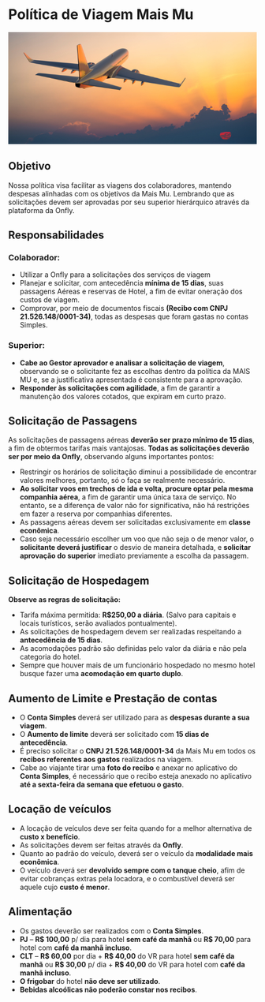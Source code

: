 # Política de Viagem Mais Mu

![contasareceber](/assets/images/viagem1.png#center)

## Objetivo

 Nossa política visa facilitar as viagens dos colaboradores, mantendo despesas alinhadas com os objetivos da Mais Mu. Lembrando que as solicitações devem ser aprovadas por seu superior hierárquico através da plataforma da Onfly.

## Responsabilidades

### Colaborador:

 - Utilizar a Onfly para a solicitações dos serviços de viagem 
 - Planejar e solicitar, com antecedência **mínima de 15 dias**, suas passagens Aéreas e reservas de Hotel, a fim de evitar oneração dos custos de viagem.
 - Comprovar, por meio de documentos fiscais **(Recibo com CNPJ 21.526.148/0001-34)**, todas as despesas que foram gastas no contas Simples.

### Superior:

 - **Cabe ao Gestor aprovador e analisar a solicitação de viagem**, observando se o solicitante fez as escolhas dentro da política da MAIS MU e, se a justificativa apresentada é consistente para a aprovação.
 - **Responder às solicitações com agilidade**, a fim de garantir a manutenção dos valores cotados, que expiram em curto prazo.

## Solicitação de Passagens

As solicitações de passagens aéreas **deverão ser prazo mínimo de 15 dias**, a fim de obtermos tarifas mais vantajosas. **Todas as solicitações deverão ser por meio da Onfly**, observando alguns importantes pontos:

- Restringir os horários de solicitação diminui a possibilidade de encontrar valores melhores, portanto, só o faça se realmente necessário.
- **Ao solicitar voos em trechos de ida e volta, procure optar pela mesma companhia aérea**, a fim de garantir uma única taxa de serviço. No entanto, se a diferença de valor não for significativa, não há restrições em fazer a reserva por companhias diferentes.
- As passagens aéreas devem ser solicitadas exclusivamente em **classe econômica**.
- Caso seja necessário escolher um voo que não seja o de menor valor, o **solicitante deverá justificar** o desvio de maneira detalhada, e **solicitar aprovação do superior** imediato previamente a escolha da passagem.

## Solicitação de Hospedagem

**Observe as regras de solicitação:**

- Tarifa máxima permitida: **R$250,00 a diária**.
(Salvo para capitais e locais turísticos, serão avaliados pontualmente).
- As solicitações de hospedagem devem ser realizadas respeitando a **antecedência de 15 dias**.
- As acomodações padrão são definidas pelo valor da diária e não pela categoria do hotel.
- Sempre que houver mais de um funcionário hospedado no mesmo hotel busque fazer uma **acomodação em quarto duplo**.

## Aumento de Limite e Prestação de contas

- O **Conta Simples** deverá ser utilizado para as **despesas durante a sua viagem**.
- O **Aumento de limite** deverá ser solicitado com **15 dias de antecedência**. 
- É preciso solicitar o **CNPJ 21.526.148/0001-34** da Mais Mu em todos os **recibos referentes aos gastos** realizados na viagem.
- Cabe ao viajante tirar uma **foto do recibo** e anexar no aplicativo do **Conta Simples**, é necessário que o recibo esteja anexado no aplicativo **até a sexta-feira da semana que efetuou o gasto**.

## Locação de veículos

- A locação de veículos deve ser feita quando for a melhor alternativa de **custo x benefício**.
- As solicitações devem ser feitas através da **Onfly**.
- Quanto ao padrão do veículo, deverá ser o veículo da **modalidade mais econômica**.
- O veículo deverá ser **devolvido sempre com o tanque cheio**, afim de evitar cobranças extras pela locadora, e o combustível deverá ser aquele cujo **custo é menor**.

## Alimentação

- Os gastos deverão ser realizados com o **Conta Simples**.
- **PJ** – **R$ 100,00** p/ dia para hotel **sem café da manhã** ou **R$ 70,00** para hotel com **café da manhã incluso**.
- **CLT** – **R$ 60,00** por dia + **R$ 40,00** do VR para hotel **sem café da manhã** ou **R$ 30,00** p/ dia + **R$ 40,00** do VR para hotel com **café da manhã incluso**. 
- **O frigobar** do hotel **não deve ser utilizado**.
- **Bebidas alcoólicas não poderão constar nos recibos**.
